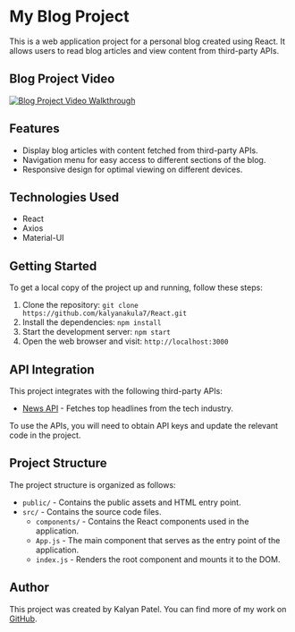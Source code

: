 # My Blog Project

This is a web application project for a personal blog created using React. It allows users to read blog articles and view content from third-party APIs.

## Blog Project Video
[![Blog Project Video Walkthrough ](https://i.ibb.co/kQLMBt7/Screenshot-2023-05-13-at-12-51-54.png)](https://www.dropbox.com/sh/zwx6vp4v2d8n00k/AACx6v2Jv7FUSAML1JH72oDUa?dl=0&preview=Video+May+13+2023%2C+11+42+02+AM.mov)

## Features

- Display blog articles with content fetched from third-party APIs.
- Navigation menu for easy access to different sections of the blog.
- Responsive design for optimal viewing on different devices.

## Technologies Used

- React
- Axios
- Material-UI

## Getting Started

To get a local copy of the project up and running, follow these steps:

1. Clone the repository: `git clone https://github.com/kalyanakula7/React.git`
2. Install the dependencies: `npm install`
3. Start the development server: `npm start`
4. Open the web browser and visit: `http://localhost:3000`

## API Integration

This project integrates with the following third-party APIs:

- [News API](https://newsapi.org/) - Fetches top headlines from the tech industry.

To use the APIs, you will need to obtain API keys and update the relevant code in the project.

## Project Structure

The project structure is organized as follows:

- `public/` - Contains the public assets and HTML entry point.
- `src/` - Contains the source code files.
  - `components/` - Contains the React components used in the application.
  - `App.js` - The main component that serves as the entry point of the application.
  - `index.js` - Renders the root component and mounts it to the DOM.

## Author

This project was created by Kalyan Patel. You can find more of my work on [GitHub](https://github.com/kalyanpatel).


